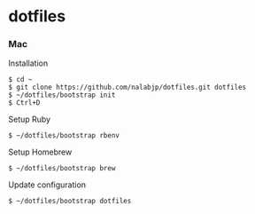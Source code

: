 dotfiles
========

### Mac

Installation

    $ cd ~
    $ git clone https://github.com/nalabjp/dotfiles.git dotfiles
    $ ~/dotfiles/bootstrap init
    $ Ctrl+D

Setup Ruby

    $ ~/dotfiles/bootstrap rbenv

Setup Homebrew

    $ ~/dotfiles/bootstrap brew

Update configuration

    $ ~/dotfiles/bootstrap dotfiles
